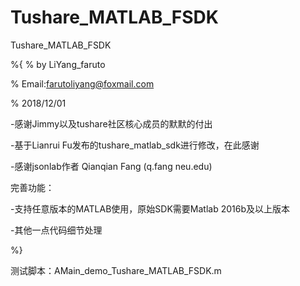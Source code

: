 # Tushare_MATLAB_FSDK
Tushare_MATLAB_FSDK

%{
% by LiYang_faruto

% Email:farutoliyang@foxmail.com

% 2018/12/01

-感谢Jimmy以及tushare社区核心成员的默默的付出

-基于Lianrui Fu发布的tushare_matlab_sdk进行修改，在此感谢

-感谢jsonlab作者 Qianqian Fang (q.fang <at> neu.edu)

完善功能：

-支持任意版本的MATLAB使用，原始SDK需要Matlab 2016b及以上版本

-其他一点代码细节处理

%} 

测试脚本：AMain_demo_Tushare_MATLAB_FSDK.m
